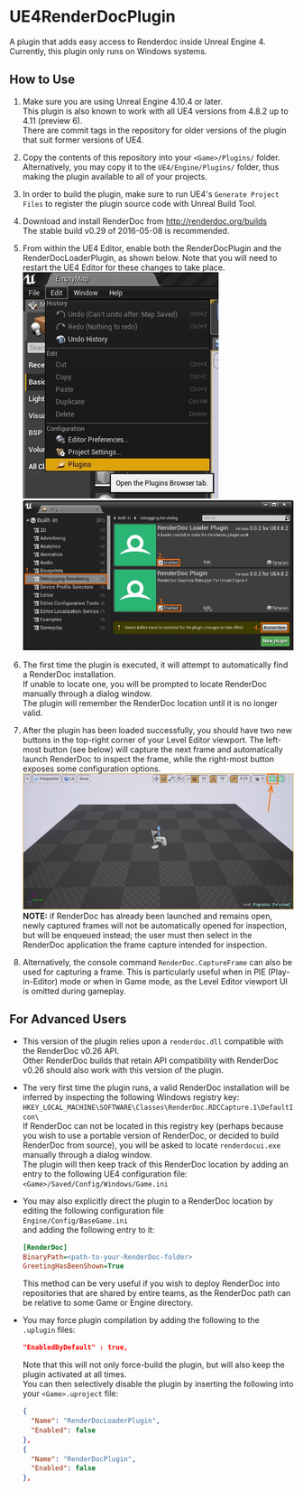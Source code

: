 UE4RenderDocPlugin
==================

A plugin that adds easy access to Renderdoc inside Unreal Engine 4.  
Currently, this plugin only runs on Windows systems.



How to Use
----------

1. Make sure you are using Unreal Engine 4.10.4 or later.  
   This plugin is also known to work with all UE4 versions from 4.8.2 up to 4.11 (preview 6).  
   There are commit tags in the repository for older versions of the plugin that suit former versions of UE4.

2. Copy the contents of this repository into your `<Game>/Plugins/` folder.  
   Alternatively, you may copy it to the `UE4/Engine/Plugins/` folder, thus making the plugin available to all of your projects.

3. In order to build the plugin, make sure to run UE4's `Generate Project Files` to register the plugin source code with Unreal Build Tool.

4. Download and install RenderDoc from http://renderdoc.org/builds  
   The stable build v0.29 of 2016-05-08 is recommended.

5. From within the UE4 Editor, enable both the RenderDocPlugin and the RenderDocLoaderPlugin, as shown below. Note that you will need to restart the UE4 Editor for these changes to take place.  
   ![](doc/img/howto-plugin_menu.jpg)   ![](doc/img/howto-enable.jpg)

6. The first time the plugin is executed, it will attempt to automatically find a RenderDoc installation.  
   If unable to locate one, you will be prompted to locate RenderDoc manually through a dialog window.  
   The plugin will remember the RenderDoc location until it is no longer valid.

7. After the plugin has been loaded successfully, you should have two new buttons in the top-right corner of your Level Editor viewport. The left-most button (see below) will capture the next frame and automatically launch RenderDoc to inspect the frame, while the right-most button exposes some configuration options.  
   ![](doc/img/howto-capture.jpg)  
**NOTE:** if RenderDoc has already been launched and remains open, newly captured frames will not be automatically opened for inspection, but will be enqueued instead; the user must then select in the RenderDoc application the frame capture intended for inspection.

8. Alternatively, the console command `RenderDoc.CaptureFrame` can also be used for capturing a frame. This is particularly useful when in PIE (Play-in-Editor) mode or when in Game mode, as the Level Editor viewport UI is omitted during gameplay.



For Advanced Users
------------------

* This version of the plugin relies upon a `renderdoc.dll` compatible with the RenderDoc v0.26 API.  
  Other RenderDoc builds that retain API compatibility with RenderDoc v0.26 should also work with this version of the plugin.

* The very first time the plugin runs, a valid RenderDoc installation will be inferred by inspecting the following Windows registry key:  
  `HKEY_LOCAL_MACHINE\SOFTWARE\Classes\RenderDoc.RDCCapture.1\DefaultIcon\`  
If RenderDoc can not be located in this registry key (perhaps because you wish to use a portable version of RenderDoc, or decided to build RenderDoc from source), you will be asked to locate `renderdocui.exe` manually through a dialog window.  
The plugin will then keep track of this RenderDoc location by adding an entry to the following UE4 configuration file:  
  `<Game>/Saved/Config/Windows/Game.ini`

* You may also explicitly direct the plugin to a RenderDoc location by editing the following configuration file  
  `Engine/Config/BaseGame.ini`  
  and adding the following entry to it:  
  ````ini
  [RenderDoc]
  BinaryPath=<path-to-your-RenderDoc-folder>
  GreetingHasBeenShown=True
  ````
  This method can be very useful if you wish to deploy RenderDoc into repositories that are shared by entire teams, as the RenderDoc path can be relative to some Game or Engine directory.

* You may force plugin compilation by adding the following to the `.uplugin` files:
  ```json
  "EnabledByDefault" : true,
  ```
  Note that this will not only force-build the plugin, but will also keep the plugin activated at all times.  
  You can then selectively disable the plugin by inserting the following into your `<Game>.uproject` file:
  ```json
  {
    "Name": "RenderDocLoaderPlugin",
    "Enabled": false
  },
  {
    "Name": "RenderDocPlugin",
    "Enabled": false
  },
  ```
